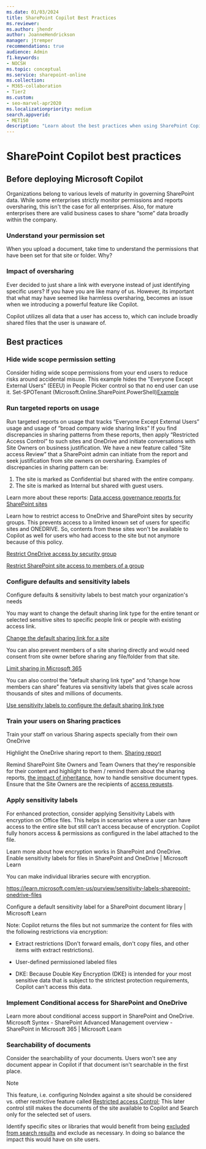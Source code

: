 ```yaml
---
ms.date: 01/03/2024
title: SharePoint Copilot Best Practices
ms.reviewer: 
ms.author: jhendr
author: JoanneHendrickson
manager: jtremper
recommendations: true
audience: Admin
f1.keywords:
- NOCSH
ms.topic: conceptual
ms.service: sharepoint-online
ms.collection: 
- M365-collaboration
- Tier2
ms.custom:
- seo-marvel-apr2020
ms.localizationpriority: medium
search.appverid:
- MET150
description: "Learn about the best practices when using SharePoint Copilot."
---
```

# SharePoint Copilot best practices


## Before deploying Microsoft Copilot

Organizations belong to various levels of maturity in governing SharePoint data. While some enterprises strictly monitor permissions and reports oversharing, this isn't the case for all enterprises. Also, for mature enterprises there are valid business cases to share “some” data broadly within the company.  

### Understand your permission set

When you upload a document, take time to understand the permissions that have been set for that site or folder.  Why?

### Impact of oversharing

Ever decided to just share a link with everyone instead of just identifying specific users?  If you have you are like many of us.  However, its important that what may have seemed like harmless oversharing, becomes an issue when we introducing a powerful feature like Copilot. 

Copilot utilizes all data that a user has access to, which can include broadly shared files that the user is unaware of. 

## Best practices

### Hide wide scope permission setting

Consider hiding wide scope permissions from your end users to reduce risks around accidental misuse. This example hides the "Everyone Except External Users" (EEEU) in People Picker control so that no end user can use it. Set-SPOTenant (Microsoft.Online.SharePoint.PowerShell)[Example](/powershell/module/sharepoint-online/set-spotenant?view=sharepoint-ps#example-2)

### Run targeted reports on usage

Run targeted reports on usage that tracks “Everyone Except External Users” usage and usage of “broad company wide sharing links"
If you find discrepancies in sharing patterns from these reports, then apply “Restricted Access Control” to such sites and OneDrive and initiate conversations with Site Owners on business justification. We have a new feature called “Site access Review” that a SharePoint admin can initiate from the report and seek justification from site owners on oversharing.  Examples of discrepancies in sharing pattern can be:
1.	The site is marked as Confidential but shared with the entire company.
2.	The site is marked as Internal but shared with guest users.

Learn more about these reports: [Data access governance reports for SharePoint sites](/sharepoint/data-access-governance-reports#sharing-links-reports)

Learn how to restrict access to OneDrive and SharePoint sites by security groups.  This prevents access to a limited known set of users for specific sites and ONEDRIVE. So, contents from these sites won't be available to Copilot as well for users who had access to the site but not anymore because of this policy.

[Restrict OneDrive access by security group](/sharepoint/limit-access)

[Restrict SharePoint site access to members of a group](/sharepoint/restricted-access-control)


### Configure defaults and sensitivity labels

Configure defaults & sensitivity labels to best match your organization's needs


You may want to change the default sharing link type for the entire tenant or selected sensitive sites to specific people link or people with existing access link.

[Change the default sharing link for a site](/sharepoint/change-default-sharing-link)

You can also prevent members of a site sharing directly and would need consent from site owner before sharing any file/folder from that site.

[Limit sharing in Microsoft 365](/microsoft-365/solutions/microsoft-365-limit-sharing?view=o365-worldwide#sharepoint-site)

You can also control  the “default sharing link type” and “change how members can share” features via sensitivity labels that gives scale across thousands of sites and millions of documents. 

[Use sensitivity labels to configure the default sharing link type](/purview/sensitivity-labels-default-sharing-link)

### Train your users on Sharing practices

Train your staff on various Sharing aspects specially from their own OneDrive

Highlight the OneDrive sharing report to them. [Sharing report](https://learn.microsoft.com/en-us/sharepoint/sharing-reports)

Remind SharePoint Site Owners and Team Owners that they're responsible for their content and highlight to them / remind them about the sharing reports, [the impact of inheritance](/office/customize-permissions-for-a-sharepoint-list-or-library-02d770f3-59eb-4910-a608-5f84cc297782), how to handle sensitive document types. Ensure that the Site Owners are the recipients of [access requests](/office/set-up-and-manage-access-requests-94b26e0b-2822-49d4-929a-8455698654b3).


### Apply sensitivity labels 

For enhanced protection, consider applying Sensitivity Labels with encryption on Office files. This helps in scenarios where a user can have access to the entire site but still can’t access because of encryption. Copilot fully honors access & permissions as configured in the label attached to the file. 

Learn more about how encryption works in SharePoint and OneDrive. 
Enable sensitivity labels for files in SharePoint and OneDrive | Microsoft Learn

You can make individual libraries secure with encryption.

https://learn.microsoft.com/en-us/purview/sensitivity-labels-sharepoint-onedrive-files



 Configure a default sensitivity label for a SharePoint document library | Microsoft Learn 

Note: Copilot returns the files but not summarize the content for files with the following restrictions via encryption:
 
- Extract restrictions (Don't forward emails, don't copy files, and other items with extract restrictions). 

- User-defined permissioned labeled files

- DKE: Because Double Key Encryption (DKE) is intended for your most sensitive data that is subject to the strictest protection requirements, Copilot can't access this data. 


### Implement Conditional access for SharePoint and OneDrive

Learn more about conditional access support in SharePoint and OneDrive. Microsoft Syntex - SharePoint Advanced Management overview - SharePoint in Microsoft 365 | Microsoft Learn

### Searchability of documents

Consider the searchability of your documents. Users won't see any document appear in Copilot if that document isn't searchable in the first place.

>[!Note]
>This feature, i.e. configuring NoIndex against a site should be considered vs. other restrictive feature called [Restricted access Control](/sharepoint/restricted-access-control); This later control still makes the documents of the site available to Copilot and Search only for the selected set of users. 

Identify specific sites or libraries that would benefit from being [excluded from search results](/office/enable-content-to-be-searchable-d7ba92db-8618-43fe-87ee-adf03d973062) and exclude as necessary. In doing so balance the impact this would have on site users.
